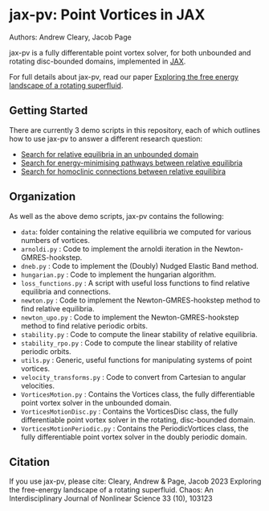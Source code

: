 # jax-pv: Point Vortices in JAX

Authors: Andrew Cleary, Jacob Page

jax-pv is a fully differentable point vortex solver, for both unbounded and rotating disc-bounded domains, implemented in [JAX](https://github.com/google/jax).

For full details about jax-pv, read our paper [Exploring the free energy landscape of a rotating superfluid](https://pubs.aip.org/aip/cha/article/33/10/103123/2916703/Exploring-the-free-energy-landscape-of-a-rotating).

## Getting Started

There are currently 3 demo scripts in this repository, each of which outlines how to use jax-pv to answer a different research question:
- [Search for relative equilibria in an unbounded domain]()
- [Search for energy-minimising pathways between relative equilibria]()
- [Search for homoclinic connections between relative equilibira]()

## Organization

As well as the above demo scripts, jax-pv contains the following:

- `data`: folder containing the relative equilibria we computed for various numbers of vortices.
- `arnoldi.py` : Code to implement the arnoldi iteration in the Newton-GMRES-hookstep.
- `dneb.py` : Code to implement the (Doubly) Nudged Elastic Band method.
- `hungarian.py` : Code to implement the hungarian algorithm.
- `loss_functions.py` : A script with useful loss functions to find relative equilibria and connections.
- `newton.py` : Code to implement the Newton-GMRES-hookstep method to find relative equilibria.
- `newton_upo.py` : Code to implement the Newton-GMRES-hookstep method to find relative periodic orbits.
- `stability.py` : Code to compute the linear stability of relative equilibria.
- `stability_rpo.py` : Code to compute the linear stability of relative periodic orbits.
- `utils.py` : Generic, useful functions for manipulating systems of point vortices.
- `velocity_transforms.py` : Code to convert from Cartesian to angular velocities.
- `VorticesMotion.py` : Contains the Vortices class, the fully differentiable point vortex solver in the unbounded domain.
- `VorticesMotionDisc.py` : Contains the VorticesDisc class, the fully differentiable point vortex solver in the rotating, disc-bounded domain.
- `VorticesMotionPeriodic.py` : Contains the PeriodicVortices class, the fully differentiable point vortex solver in the doubly periodic domain.

## Citation

If you use jax-pv, please cite: Cleary, Andrew & Page, Jacob 2023 Exploring the free-energy landscape of a rotating superfluid. Chaos: An Interdisciplinary Journal of Nonlinear Science 33 (10), 103123
